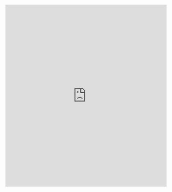 <p><iframe allowfullscreen width="100%" height="569" class="google-slides-iframe" frameborder="0" scrolling="no" src="https://docs.google.com/presentation/d/e/2PACX-1vSvDWEI7_9JPiyoUVsZGr3KQip3NTvtGKegmxJA9YWH5OnWLJgjvW4in1mMGzyQs_iZ5aMPU6oL74y9/embed?start=false&amp;loop=false&amp;delayms=3000"></iframe></p>